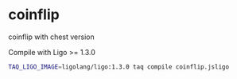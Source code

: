# coinflip

coinflip with chest version

Compile with Ligo >= 1.3.0

```bash
TAQ_LIGO_IMAGE=ligolang/ligo:1.3.0 taq compile coinflip.jsligo
```
